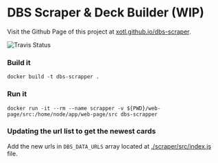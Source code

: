 # DBS Scraper & Deck Builder  (WIP)

Visit the Github Page of this project at [xotl.github.io/dbs-scraper](https://xotl.github.io/dbs-scraper/).

![Travis Status](xotl.github.io/dbs-scraper)

### Build it
`docker build -t dbs-scrapper .`

### Run it
`docker run -it --rm --name scrapper -v ${PWD}/web-page/src:/home/node/app/web-page/src dbs-scrapper`


### Updating the url list to get the newest cards
Add the new urls in `DBS_DATA_URLS` array located at [./scraper/src/index.js](scraper/src/index.js) file.